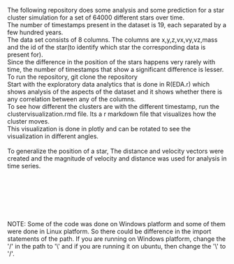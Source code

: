 The following repository does some analysis and some prediction for a star cluster simulation for a set of 64000 different stars over time. <br/>
The number of timestamps present in the dataset is 19, each separated by a few hundred years.<br/>
The data set consists of 8 columns. The columns are x,y,z,vx,vy,vz,mass and the id of the star(to identify which star the corresponding data is present for).<br/>
Since the difference in the position of the stars happens very rarely with time, the number of timestamps that show a significant difference is lesser.
To run the repository, git clone the repository<br/>
Start with the exploratory data analytics that is done in R(EDA.r) which shows analysis of the aspects of the dataset and it shows whether there is any correlation between any of the columns.<br/>
To see how different the clusters are with the different timestamp, run the clustervisualization.rmd file. Its a r markdown file that visualizes how the cluster moves.<br/>
This visualization is done in plotly and can be rotated to see the visualization in different angles.
<br/><br/>
To generalize the position of a star, The distance and velocity vectors were created and the magnitude of velocity and distance was used for analysis in time series.

<br/><br/><br/><br/><br/><br/>
NOTE: Some of the code was done on Windows platform and some of them were done in Linux platform. So there could be difference in the import statements of the path. If you are running on Windows platform, change the '/' in the path to '\\' and if you are running it on ubuntu, then change the '\\' to '/'.<br/>


